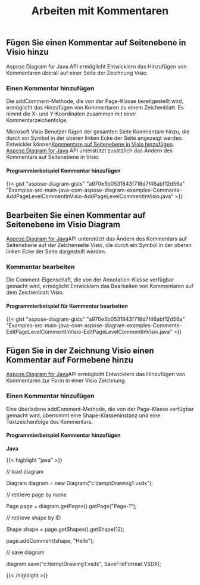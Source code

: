 ﻿---
title: Arbeiten mit Kommentaren
type: docs
weight: 210
url: /de/java/working-with-comments/
---
## **Fügen Sie einen Kommentar auf Seitenebene in Visio hinzu**
Aspose.Diagram for Java API ermöglicht Entwicklern das Hinzufügen von Kommentaren überall auf einer Seite der Zeichnung Visio.
### **Einen Kommentar hinzufügen**
Die addComment-Methode, die von der Page-Klasse bereitgestellt wird, ermöglicht das Hinzufügen von Kommentaren zu einem Zeichenblatt. Es nimmt die X- und Y-Koordinaten zusammen mit einer Kommentarzeichenfolge.

 Microsoft Visio Benutzer fügen der gesamten Seite Kommentare hinzu, die durch ein Symbol in der oberen linken Ecke der Seite angezeigt werden. Entwickler können[Kommentare auf Seitenebene in Visio hinzufügen](). [Aspose.Diagram for Java](https://products.aspose.com/diagram/java/) API unterstützt zusätzlich das Ändern des Kommentars auf Seitenebene in Visio.
#### **Programmierbeispiel Kommentar hinzufügen**
{{< gist "aspose-diagram-gists" "a970e3b0531843f718d7f46abf12d56a" "Examples-src-main-java-com-aspose-diagram-examples-Comments-AddPageLevelCommentInVisio-AddPageLevelCommentInVisio.java" >}}
## **Bearbeiten Sie einen Kommentar auf Seitenebene im Visio Diagram**
[Aspose.Diagram for Java](https://products.aspose.com/diagram/java/)API unterstützt das Ändern des Kommentars auf Seitenebene auf der Zeichenseite Visio, die durch ein Symbol in der oberen linken Ecke der Seite dargestellt werden.
### **Kommentar bearbeiten**
Die Comment-Eigenschaft, die von der Annotation-Klasse verfügbar gemacht wird, ermöglicht Entwicklern das Bearbeiten von Kommentaren auf dem Zeichenblatt Visio.
#### **Programmierbeispiel für Kommentar bearbeiten**
{{< gist "aspose-diagram-gists" "a970e3b0531843f718d7f46abf12d56a" "Examples-src-main-java-com-aspose-diagram-examples-Comments-EditPageLevelCommentInVisio-EditPageLevelCommentInVisio.java" >}}
## **Fügen Sie in der Zeichnung Visio einen Kommentar auf Formebene hinzu**
[Aspose.Diagram for Java](https://products.aspose.com/diagram/java/)API ermöglicht Entwicklern das Hinzufügen von Kommentaren zur Form in einer Visio Zeichnung.
### **Einen Kommentar hinzufügen**
Eine überladene addComment-Methode, die von der Page-Klasse verfügbar gemacht wird, übernimmt eine Shape-Klasseninstanz und eine Textzeichenfolge des Kommentars.
#### **Programmierbeispiel Kommentar hinzufügen**
**Java**

{{< highlight "java" >}}

 // load diagram

Diagram diagram = new Diagram("c:\\temp\\Drawing1.vsdx");

// retrieve page by name

Page page = diagram.getPages().getPage("Page-1");

// retrieve shape by ID

Shape shape = page.getShapes().getShape(12);

page.addComment(shape, "Hello");

// save diagram

diagram.save("c:\\temp\\Drawing1.vsdx", SaveFileFormat.VSDX);

{{< /highlight >}}
